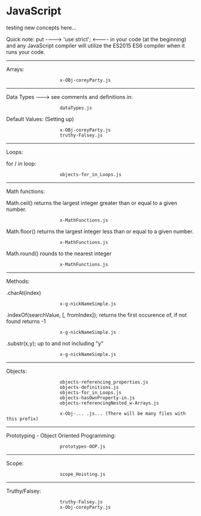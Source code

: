 # JavaScript
testing new concepts here...

Quick note: put ----> 'use strict';  <---- in your code (at the beginning) and any JavaScript compiler will 
utilize the ES2015 ES6 compiler when it runs your code.

-----------------
Arrays:

                        x-OBj-coreyParty.js


-----------------

Data Types ---> see comments and definitions in: 

                        dataTypes.js


Default Values: (Setting up)

                        x-OBj-coreyParty.js
                        truthy-Falsey.js

-----------------

Loops:

for / in  loop:   

                        objects-for_in_Loops.js

----------------

Math functions:

Math.ceil() returns the largest integer greater than or equal to a given number.

                        x-MathFunctions.js

Math.floor() returns the largest integer less than or equal to a given number.

                        x-MathFunctions.js

Math.round() rounds to the nearest integer

                        x-MathFunctions.js

-----------------

Methods:

.charAt(index)

                        x-g-nickNameSimple.js

.indexOf(searchValue, [, fromIndex]);  returns the first occurence of, if not found returns -1

                        x-g-nickNameSimple.js

.substr(x,y);  up to and not including "y"

                        x-g-nickNameSimple.js

-----------------

Objects:

                        objects-referencing_properties.js
                        objects-definitions.js
                        objects-for_in_Loops.js	
                        objects-hasOwnProperty-in.js	
                        objects-referencingNested_w-Arrays.js	
                        
                        x-Obj-... .js... (There will be many files with this prefix)

-----------------

Prototyping - Object Oriented Programming:

                        prototypes-OOP.js

-----------------

Scope:

                        scope_Hoisting.js

-----------------

Truthy/Falsey:

                        truthy-Falsey.js
                        x-Obj-coreyParty.js



